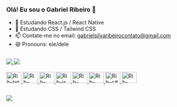 ### Olá! Eu sou o Gabriel Ribeiro 👋

- 🌱 Estudando React.js / React Native
- 🌱 Estudando CSS / Tailwind CSS
- 📫 Contate-me no email: gabrielsilvaribeirocontato@gmail.com
- 😄 Pronouns: ele/dele
##
<div>
  <a href="https://beacons.ai/gabrielribeiro76">
  <img heigth="180em" src="https://github-readme-stats.vercel.app/api?username=gabrielribeiro76&show_icons=true&theme=gruvbox_light&layout=compact"/>
  <img heigth="180em" src="https://github-readme-stats.vercel.app/api/top-langs/?username=gabrielribeiro76&theme=gruvbox_light&layout=compact"/>
</div>

<div style="display: inline_block"><br>
  <img alignt="center" alt="Rib-txt" height="30" width="40" src="https://cdn.jsdelivr.net/gh/devicons/devicon@latest/icons/html5/html5-original.svg" />
  <img alignt="center" alt="Rib-css" height="30" width="40" src="https://cdn.jsdelivr.net/gh/devicons/devicon@latest/icons/css3/css3-original-wordmark.svg" />
  <img alignt="center" alt="Rib-tcss" height="30" width="40" src="https://cdn.jsdelivr.net/gh/devicons/devicon@latest/icons/tailwindcss/tailwindcss-original.svg" />
  <img alignt="center" alt="Rib-js" height="30" width="40" src="https://cdn.jsdelivr.net/gh/devicons/devicon@latest/icons/javascript/javascript-original.svg"/>
  <img alignt="center" alt="Rib-react" height="30" width="40" src="https://cdn.jsdelivr.net/gh/devicons/devicon@latest/icons/react/react-original.svg" />
  <img alignt="center" alt="Rib-java" height="30" width="40" src="https://cdn.jsdelivr.net/gh/devicons/devicon@latest/icons/java/java-original.svg" />
  <img alignt="center" alt="Rib-c#" height="30" width="40" src="https://cdn.jsdelivr.net/gh/devicons/devicon@latest/icons/csharp/csharp-original.svg" />
  <img alignt="center" alt="Rib-net" height="30" width="40" src="https://cdn.jsdelivr.net/gh/devicons/devicon@latest/icons/dot-net/dot-net-original-wordmark.svg" />
</div>

##

<div>
  <a href="https://www.linkedin.com/in/gabriel-ribeiro-6353911b9/" target="_blank"><img src="https://img.shields.io/badge/LinkedIn-0077B5?style=for-the-badge&logo=linkedin&logoColor=white" target="_blank"></a>
</div>
